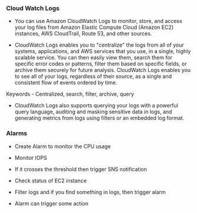 ### Cloud Watch Logs

- You can use Amazon CloudWatch Logs to monitor, store, and access your log files from Amazon Elastic Compute Cloud (Amazon EC2) instances, AWS CloudTrail, Route 53, and other sources.

- CloudWatch Logs enables you to "centralize" the logs from all of your systems, applications, and AWS services that you use, in a single, highly scalable service. You can then easily view them, search them for specific error codes or patterns, filter them based on specific fields, or archive them securely for future analysis. CloudWatch Logs enables you to see all of your logs, regardless of their source, as a single and consistent flow of events ordered by time.

Keywords - Centralized, search, filter, archive, query

- CloudWatch Logs also supports querying your logs with a powerful query language, auditing and masking sensitive data in logs, and generating metrics from logs using filters or an embedded log format.

### Alarms


* Create Alarm to monitor the CPU usage
* Monitor IOPS

* If it crosses the threshold then trigger SNS notification

* Check status of EC2 instance

* Filter logs and if you find something in logs, then trigger alarm

* Alarm can trigger some action
